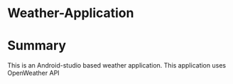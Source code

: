 # Weather-Application
<h1>Summary</h1>
This is an Android-studio based weather application. This application uses OpenWeather API
